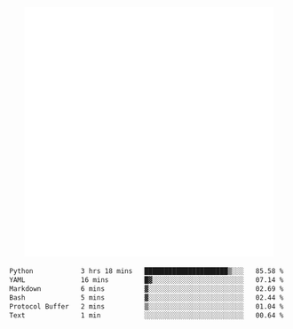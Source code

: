 <div align="center">
    <a href="https://konst.fish">
        <img src="https://raw.githubusercontent.com/konstfish/konstfish/master/fish.svg" alt="Logo" width="450"/>
    </a>
</div>

<!--START_SECTION:waka-->

```text
Python            3 hrs 18 mins   █████████████████████▒░░░   85.58 %
YAML              16 mins         █▓░░░░░░░░░░░░░░░░░░░░░░░   07.14 %
Markdown          6 mins          ▓░░░░░░░░░░░░░░░░░░░░░░░░   02.69 %
Bash              5 mins          ▓░░░░░░░░░░░░░░░░░░░░░░░░   02.44 %
Protocol Buffer   2 mins          ▒░░░░░░░░░░░░░░░░░░░░░░░░   01.04 %
Text              1 min           ░░░░░░░░░░░░░░░░░░░░░░░░░   00.64 %
```

<!--END_SECTION:waka-->
